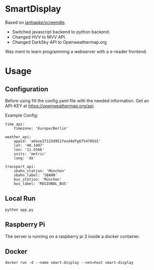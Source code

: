 # SmartDisplay

Based on [janhapke/screendle](https://github.com/janhapke/screendle).
* Switched javascript backend to python backend.
* Changed HVV to MVV API.
* Changed DarkSky API to Openweathermap.org

Was ment to learn programming a webserver with a e-reader frontend. 

# Usage
## Configuration
Before using fill the config.yaml file with the needed information. Get an API-KEY at https://openweathermap.org/api.

Example Config:
```
time_api:
    timezone: 'Europe/Berlin'

weather_api:
    appid: 'adase27123d951fasd4dfg6754785d1'
    lat: '48.1407'
    lon: '11.5566'
    units: 'metric'
    lang: 'de'

transport_api:
    sbahn_station: 'München'
    sbahn_label: 'SBAHN'
    bus_station: 'München'
    bus_label: 'REGIONAL_BUS'
```
## Local Run
```
python app.py
```
## Raspberry Pi
The server is running on a raspberry pi 3 inside a docker container.

## Docker
```
docker run -d --name smart-display --net=host smart-display
```

